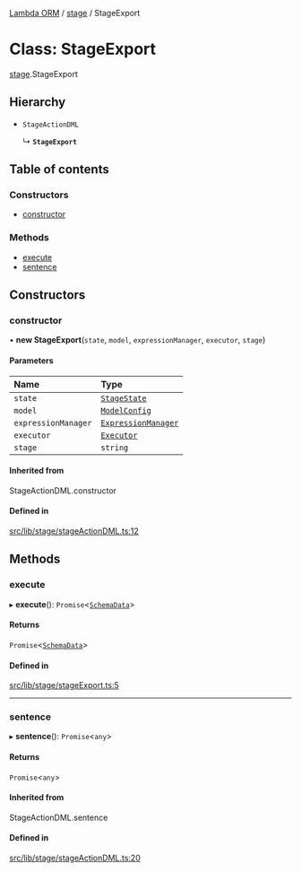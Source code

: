[Lambda ORM](../README.md) / [stage](../modules/stage.md) / StageExport

# Class: StageExport

[stage](../modules/stage.md).StageExport

## Hierarchy

- `StageActionDML`

  ↳ **`StageExport`**

## Table of contents

### Constructors

- [constructor](stage.StageExport.md#constructor)

### Methods

- [execute](stage.StageExport.md#execute)
- [sentence](stage.StageExport.md#sentence)

## Constructors

### constructor

• **new StageExport**(`state`, `model`, `expressionManager`, `executor`, `stage`)

#### Parameters

| Name | Type |
| :------ | :------ |
| `state` | [`StageState`](stage.StageState.md) |
| `model` | [`ModelConfig`](manager.ModelConfig.md) |
| `expressionManager` | [`ExpressionManager`](manager.ExpressionManager.md) |
| `executor` | [`Executor`](manager.Executor.md) |
| `stage` | `string` |

#### Inherited from

StageActionDML.constructor

#### Defined in

[src/lib/stage/stageActionDML.ts:12](https://github.com/FlavioLionelRita/lambda-orm/blob/36f1fb3/src/lib/stage/stageActionDML.ts#L12)

## Methods

### execute

▸ **execute**(): `Promise`<[`SchemaData`](../interfaces/model.SchemaData.md)\>

#### Returns

`Promise`<[`SchemaData`](../interfaces/model.SchemaData.md)\>

#### Defined in

[src/lib/stage/stageExport.ts:5](https://github.com/FlavioLionelRita/lambda-orm/blob/36f1fb3/src/lib/stage/stageExport.ts#L5)

___

### sentence

▸ **sentence**(): `Promise`<`any`\>

#### Returns

`Promise`<`any`\>

#### Inherited from

StageActionDML.sentence

#### Defined in

[src/lib/stage/stageActionDML.ts:20](https://github.com/FlavioLionelRita/lambda-orm/blob/36f1fb3/src/lib/stage/stageActionDML.ts#L20)
